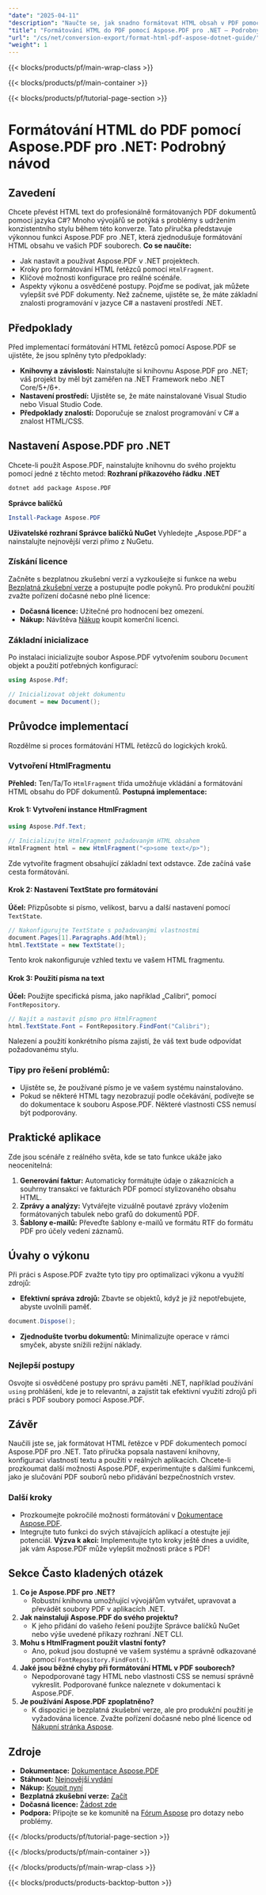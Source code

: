 ```yaml
---
"date": "2025-04-11"
"description": "Naučte se, jak snadno formátovat HTML obsah v PDF pomocí Aspose.PDF pro .NET v tomto komplexním průvodci. Ideální pro vývojáře, kteří hledají efektivní proces konverze."
"title": "Formátování HTML do PDF pomocí Aspose.PDF pro .NET – Podrobný návod"
"url": "/cs/net/conversion-export/format-html-pdf-aspose-dotnet-guide/"
"weight": 1
---
```


{{< blocks/products/pf/main-wrap-class >}}

{{< blocks/products/pf/main-container >}}

{{< blocks/products/pf/tutorial-page-section >}}


# Formátování HTML do PDF pomocí Aspose.PDF pro .NET: Podrobný návod
## Zavedení
Chcete převést HTML text do profesionálně formátovaných PDF dokumentů pomocí jazyka C#? Mnoho vývojářů se potýká s problémy s udržením konzistentního stylu během této konverze. Tato příručka představuje výkonnou funkci Aspose.PDF pro .NET, která zjednodušuje formátování HTML obsahu ve vašich PDF souborech.
**Co se naučíte:**
- Jak nastavit a používat Aspose.PDF v .NET projektech.
- Kroky pro formátování HTML řetězců pomocí `HtmlFragment`.
- Klíčové možnosti konfigurace pro reálné scénáře.
- Aspekty výkonu a osvědčené postupy.
Pojďme se podívat, jak můžete vylepšit své PDF dokumenty. Než začneme, ujistěte se, že máte základní znalosti programování v jazyce C# a nastavení prostředí .NET.
## Předpoklady
Před implementací formátování HTML řetězců pomocí Aspose.PDF se ujistěte, že jsou splněny tyto předpoklady:
- **Knihovny a závislosti:** Nainstalujte si knihovnu Aspose.PDF pro .NET; váš projekt by měl být zaměřen na .NET Framework nebo .NET Core/5+/6+.
- **Nastavení prostředí:** Ujistěte se, že máte nainstalované Visual Studio nebo Visual Studio Code.
- **Předpoklady znalostí:** Doporučuje se znalost programování v C# a znalost HTML/CSS.
## Nastavení Aspose.PDF pro .NET
Chcete-li použít Aspose.PDF, nainstalujte knihovnu do svého projektu pomocí jedné z těchto metod:
**Rozhraní příkazového řádku .NET**
```bash
dotnet add package Aspose.PDF
```
**Správce balíčků**
```powershell
Install-Package Aspose.PDF
```
**Uživatelské rozhraní Správce balíčků NuGet**
Vyhledejte „Aspose.PDF“ a nainstalujte nejnovější verzi přímo z NuGetu.
### Získání licence
Začněte s bezplatnou zkušební verzí a vyzkoušejte si funkce na webu [Bezplatná zkušební verze](https://releases.aspose.com/pdf/net/) a postupujte podle pokynů. Pro produkční použití zvažte pořízení dočasné nebo plné licence:
- **Dočasná licence:** Užitečné pro hodnocení bez omezení.
- **Nákup:** Návštěva [Nákup](https://purchase.aspose.com/buy) koupit komerční licenci.
### Základní inicializace
Po instalaci inicializujte soubor Aspose.PDF vytvořením souboru `Document` objekt a použití potřebných konfigurací:
```csharp
using Aspose.Pdf;

// Inicializovat objekt dokumentu
document = new Document();
```
## Průvodce implementací
Rozdělme si proces formátování HTML řetězců do logických kroků.
### Vytvoření HtmlFragmentu
**Přehled:**
Ten/Ta/To `HtmlFragment` třída umožňuje vkládání a formátování HTML obsahu do PDF dokumentů.
**Postupná implementace:**
#### Krok 1: Vytvoření instance HtmlFragment
```csharp
using Aspose.Pdf.Text;

// Inicializujte HtmlFragment požadovaným HTML obsahem
HtmlFragment html = new HtmlFragment("<p>some text</p>");
```
Zde vytvoříte fragment obsahující základní text odstavce. Zde začíná vaše cesta formátování.
#### Krok 2: Nastavení TextState pro formátování
**Účel:** Přizpůsobte si písmo, velikost, barvu a další nastavení pomocí `TextState`.
```csharp
// Nakonfigurujte TextState s požadovanými vlastnostmi
document.Pages[1].Paragraphs.Add(html);
html.TextState = new TextState();
```
Tento krok nakonfiguruje vzhled textu ve vašem HTML fragmentu.
#### Krok 3: Použití písma na text
**Účel:** Použijte specifická písma, jako například „Calibri“, pomocí `FontRepository`.
```csharp
// Najít a nastavit písmo pro HtmlFragment
html.TextState.Font = FontRepository.FindFont("Calibri");
```
Nalezení a použití konkrétního písma zajistí, že váš text bude odpovídat požadovanému stylu.
### Tipy pro řešení problémů:
- Ujistěte se, že používané písmo je ve vašem systému nainstalováno.
- Pokud se některé HTML tagy nezobrazují podle očekávání, podívejte se do dokumentace k souboru Aspose.PDF. Některé vlastnosti CSS nemusí být podporovány.
## Praktické aplikace
Zde jsou scénáře z reálného světa, kde se tato funkce ukáže jako neocenitelná:
1. **Generování faktur:** Automaticky formátujte údaje o zákaznících a souhrny transakcí ve fakturách PDF pomocí stylizovaného obsahu HTML.
2. **Zprávy a analýzy:** Vytvářejte vizuálně poutavé zprávy vložením formátovaných tabulek nebo grafů do dokumentů PDF.
3. **Šablony e-mailů:** Převeďte šablony e-mailů ve formátu RTF do formátu PDF pro účely vedení záznamů.
## Úvahy o výkonu
Při práci s Aspose.PDF zvažte tyto tipy pro optimalizaci výkonu a využití zdrojů:
- **Efektivní správa zdrojů:** Zbavte se objektů, když je již nepotřebujete, abyste uvolnili paměť.
```csharp
document.Dispose();
```
- **Zjednodušte tvorbu dokumentů:** Minimalizujte operace v rámci smyček, abyste snížili režijní náklady.
### Nejlepší postupy
Osvojte si osvědčené postupy pro správu paměti .NET, například používání `using` prohlášení, kde je to relevantní, a zajistit tak efektivní využití zdrojů při práci s PDF soubory pomocí Aspose.PDF.
## Závěr
Naučili jste se, jak formátovat HTML řetězce v PDF dokumentech pomocí Aspose.PDF pro .NET. Tato příručka popsala nastavení knihovny, konfiguraci vlastností textu a použití v reálných aplikacích. Chcete-li prozkoumat další možnosti Aspose.PDF, experimentujte s dalšími funkcemi, jako je slučování PDF souborů nebo přidávání bezpečnostních vrstev.
### Další kroky
- Prozkoumejte pokročilé možnosti formátování v [Dokumentace Aspose.PDF](https://reference.aspose.com/pdf/net/).
- Integrujte tuto funkci do svých stávajících aplikací a otestujte její potenciál.
**Výzva k akci:** Implementujte tyto kroky ještě dnes a uvidíte, jak vám Aspose.PDF může vylepšit možnosti práce s PDF!
## Sekce Často kladených otázek
1. **Co je Aspose.PDF pro .NET?**
   - Robustní knihovna umožňující vývojářům vytvářet, upravovat a převádět soubory PDF v aplikacích .NET.
2. **Jak nainstaluji Aspose.PDF do svého projektu?**
   - K jeho přidání do vašeho řešení použijte Správce balíčků NuGet nebo výše uvedené příkazy rozhraní .NET CLI.
3. **Mohu s HtmlFragment použít vlastní fonty?**
   - Ano, pokud jsou dostupné ve vašem systému a správně odkazované pomocí `FontRepository.FindFont()`.
4. **Jaké jsou běžné chyby při formátování HTML v PDF souborech?**
   - Nepodporované tagy HTML nebo vlastnosti CSS se nemusí správně vykreslit. Podporované funkce naleznete v dokumentaci k Aspose.PDF.
5. **Je používání Aspose.PDF zpoplatněno?**
   - K dispozici je bezplatná zkušební verze, ale pro produkční použití je vyžadována licence. Zvažte pořízení dočasné nebo plné licence od [Nákupní stránka Aspose](https://purchase.aspose.com/buy).
## Zdroje
- **Dokumentace:** [Dokumentace Aspose.PDF](https://reference.aspose.com/pdf/net/)
- **Stáhnout:** [Nejnovější vydání](https://releases.aspose.com/pdf/net/)
- **Nákup:** [Koupit nyní](https://purchase.aspose.com/buy)
- **Bezplatná zkušební verze:** [Začít](https://releases.aspose.com/pdf/net/)
- **Dočasná licence:** [Žádost zde](https://purchase.aspose.com/temporary-license/)
- **Podpora:** Připojte se ke komunitě na [Fórum Aspose](https://forum.aspose.com/c/pdf/10) pro dotazy nebo problémy.

{{< /blocks/products/pf/tutorial-page-section >}}

{{< /blocks/products/pf/main-container >}}

{{< /blocks/products/pf/main-wrap-class >}}

{{< blocks/products/products-backtop-button >}}